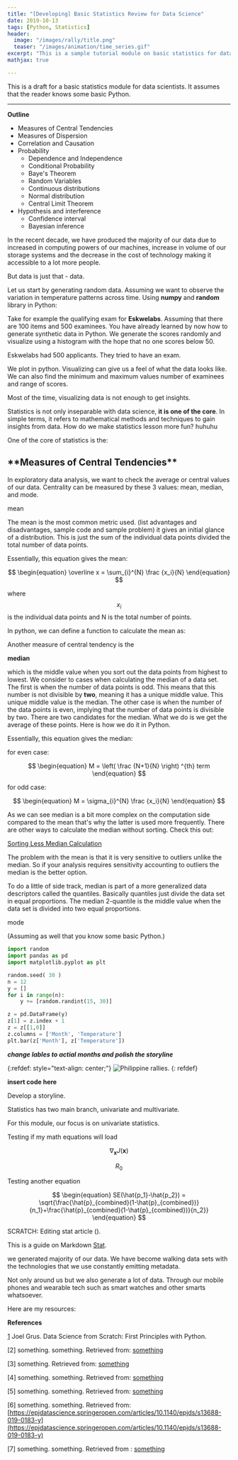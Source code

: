 ```yaml
---
title: "[Developing] Basic Statistics Review for Data Science"
date: 2019-10-13
tags: [Python, Statistics]
header:
  image: "/images/rally/title.png"
  teaser: "/images/animation/time_series.gif"
excerpt: "This is a sample tutorial module on basic statistics for data science applications."
mathjax: true

---
```

<div id="fb-root"></div>
<script async defer src="https://connect.facebook.net/en_US/sdk.js#xfbml=1&version=v3.2"></script>

This is a draft for a basic statistics module for data scientists. It assumes that the reader knows some basic Python.

---

<b> Outline </b>
+ Measures of Central Tendencies
+ Measures of Dispersion
+ Correlation and Causation
+ Probability
    - Dependence and Independence
    - Conditional Probability
    - Baye's Theorem
    - Random Variables
    - Continuous distributions
    - Normal distribution
    - Central Limit Theorem
+ Hypothesis and interference
    - Confidence interval
    - Bayesian inference

In the recent decade, we have produced the majority of our data due to increased in computing powers of our machines, increase in volume of our storage systems and the decrease in the cost of technology making it accessible to a lot more people.

But data is just that - data.




Let us start by generating random data. Assuming we want to observe the variation in temperature patterns across time. Using **numpy** and **random** library in Python:



Take for example the qualifying exam for **Eskwelabs**. Assuming that there are 100 items and 500 examinees. You have already learned by now how to generate synthetic data in Python. We generate the scores randomly and visualize using a histogram with the hope that no one scores below 50.

Eskwelabs had 500 applicants. They tried to have an exam.

We plot in python. Visualizing can give us a feel of what the data looks like. We can also find the minimum and maximum values number of examinees and range of scores.

Most of the time, visualizing data is not enough to get insights.



Statistics is not only inseparable with data science, **it is one of the core**. In simple terms, it refers to mathematical methods and techniques to gain insights from data. How do we make statistics lesson more fun? huhuhu

One of the core of statistics is the:

<h2>**Measures of Central Tendencies**</h2>

In exploratory data analysis, we want to check the average or central values of our data. Centrality can be measured by these 3 values: mean, median, and mode.

mean <br>

The mean is the most common metric used. (list advantages and disadvantages, sample code and sample problem) it gives an initial glance of a distribution. This is just the sum of the individual data points divided the total number of data points.

Essentially, this equation gives the mean:

$$
\begin{equation}
\overline x = \sum_{i}^{N} \frac {x_i}{N}
\end{equation}
$$

where $$x_i$$ is the individual data points and N is the total number of points.

In python, we can define a function to calculate the mean as:

<script src="https://gist.github.com/albertyumol/a532da3d311d913247111c2485096231.js"></script>

Another measure of central tendency is the

**median**

which is the middle value when you sort out the data points from highest to lowest. We consider to cases when calculating the median of a data set. The first is when the number of data points is odd. This means that this number is not divisible by **two**, meaning it has a unique middle value. This unique middle value is the median. The other case is when the number of the data points is even, implying that the number of data points is divisible by two. There are two candidates for the median. What we do is we get the average of these points. Here is how we do it in Python.

Essentially, this equation gives the median:

for even case:

$$
\begin{equation}
M = \left( \frac {N+1}{N} \right) ^{th} term
\end{equation}
$$

for odd case:

$$
\begin{equation}
M = \sigma_{i}^{N} \frac {x_i}{N}
\end{equation}
$$


<script src="https://gist.github.com/albertyumol/15011622fbd3747ae541f45b5814b002.js"></script>

As we can see median is a bit more complex on the computation side compared to the mean that's why the latter is used more frequently. There are other ways to calculate the median without sorting. Check this out:

[Sorting Less Median Calculation](https://medium.com/@nxtchg/calculating-median-without-sorting-eaa639cedb9f)

The problem with the mean is that it is very sensitive to outliers unlike the median. So if your analysis requires sensitivity accounting to outliers the median is the better option.

To do a little of side track, median is part of a more generalized data descriptors called the quantiles. Basically quantiles just divide the data set in equal proportions. The median 2-quantile is the middle value when the data set is divided into two equal proportions.





mode <br>





(Assuming as well that you know some basic Python.)

~~~Python
import random
import pandas as pd
import matplotlib.pyplot as plt

random.seed( 30 )
n = 12
y = []
for i in range(n):
    y += [random.randint(15, 30)]

z = pd.DataFrame(y)
z[1] = z.index + 1
z = z[[1,0]]
z.columns = ['Month', 'Temperature']
plt.bar(z['Month'], z['Temperature'])
~~~

***change lables to actial months and polish the storyline***

{:refdef: style="text-align: center;"}
<img src="{{ site.url }}{{ site.baseurl }}/images/rally/social_movement2.gif" alt="Philippine rallies." class="center">
{: refdef}

**insert code here**






Develop a storyline.


Statistics has two main branch, univariate and multivariate.

For this module, our focus is on univariate statistics.

Testing if my math equations will load

$$\nabla_\boldsymbol{x} J(\boldsymbol{x})$$

$$R_0$$



Testing another equation

$$
\begin{equation}
SE(\hat{p_1}-\hat{p_2}) = \sqrt{\frac{\hat{p}_{combined}(1-\hat{p}_{combined})}{n_1}+\frac{\hat{p}_{combined}(1-\hat{p}_{combined})}{n_2}}
\end{equation}
$$



SCRATCH:
Editing stat article ().

This is a guide on Markdown [Stat][1].

we generated majority of our data. We have become walking data sets with the technologies that we use constantly emitting metadata.

Not only around us but we also generate a lot of data. Through our mobile phones and wearable tech such as smart watches and other smarts whatsoever.



Here are my resources:

**References**

[1]: http://en.wikipedia.org/wiki/Markdown        "Stat"

[1] Joel Grus. Data Science from Scratch: First Principles with Python.

[2] something. something. Retrieved from:
[something](https://en.wikipedia.org/wiki/Global_Database_of_Events,_Language,_and_Tone)

[3] something. Retrieved from: [something](https://www.gdeltproject.org/)

[4] something. something. Retrieved from: [something](https://en.wikipedia.org/wiki/Conflict_and_Mediation_Event_Observations)

[5] something. something. Retrieved from: [something](https://www.hindawi.com/journals/ddns/2017/8180272/)

[6] something. something. Retrieved from: [https://epjdatascience.springeropen.com/articles/10.1140/epjds/s13688-019-0183-y](https://epjdatascience.springeropen.com/articles/10.1140/epjds/s13688-019-0183-y)

[7] something. something. Retrieved from :
[something](https://tenor.com/view/well-be-watching-you-greta-thunberg-gif-15167876)


<script async src="//pagead2.googlesyndication.com/pagead/js/adsbygoogle.js"></script>
<script>
  (adsbygoogle = window.adsbygoogle || []).push({
    google_ad_client: "ca-pub-6410209740119334",
    enable_page_level_ads: true
  });
</script>

<div class="fb-comments" data-href="https://albertyumol.github.io/" data-numposts="5"></div>
